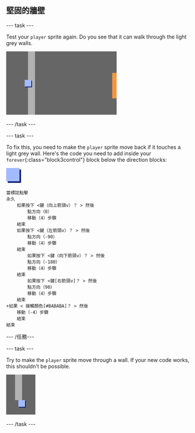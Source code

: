 ## 堅固的牆壁

\--- task \---

Test your `player` sprite again. Do you see that it can walk through the light grey walls.

![screenshot](images/world-walls.png)

\--- /task \---

\--- task \---

To fix this, you need to make the `player` sprite move back if it touches a light grey wall. Here's the code you need to add inside your `forever`{:class="block3control"} block below the direction blocks:

![player](images/player.png)

```blocks3
當標誌點擊
永久
    如果按下 <鍵（向上箭頭v）？ > 然後
        點方向（0）
        移動（4）步驟
    結束
    如果按下 <鍵（左箭頭v）？ > 然後
        點方向（-90）
        移動（4）步驟
    結束
        如果按下 <鍵（向下箭頭v）？ > 然後
        點方向（-180）
        移動（4）步驟
    結束
        如果按下 <鍵[右箭頭v]？ > 然後
        點方向（90）
        移動（4）步驟
    結束
+如果 < 接觸顏色[#BABABA]？ > 然後
    移動（-4）步驟
    結束
結束
```

\--- /任務\---

\--- task \---

Try to make the `player` sprite move through a wall. If your new code works, this shouldn't be possible.

![screenshot](images/world-walls-test.png)

\--- /task \---